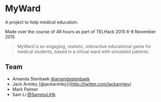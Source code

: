 # MyWard

A project to help medical education.

Made over the course of 48 hours as part of TELHack 2015 6-8 November 2015

> MyWard is an engaging, realistic, interactive educational game for medical students, based in a virtual ward with simulated patients. 

## Team
- Amanda Stenbaek [@amandastenbaek](http://twitter.com/amandastenbaek)
- Jack Armley [@jackarmley]((http://twitter.com/jackarmley)
- Mark Palmer
- Sam Li [@SammyLiHk](http://twitter.com/SammyLiHk)
